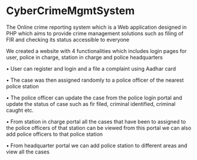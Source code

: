 # CyberCrimeMgmtSystem
The Online crime reporting system which is a Web application designed in PHP  which aims to provide crime management solutions such as filing of FIR  and checking its status accessible to everyone

We created a website with 4 functionalities which includes login pages for user, police in charge, station in charge and police headquarters

• User can register and login and a file a complaint using Aadhar card

• The case was then assigned randomly to a police officer of the nearest police station

• The police officer can update the case from the police login portal and update the status of case such as fir filed, criminal identified, criminal caught etc.

• From station in charge portal all the cases that have been to assigned to the police officers of that station can be viewed from this portal we can also add police officers to that police station

• From headquarter portal we can add police station to different areas and view all the cases
